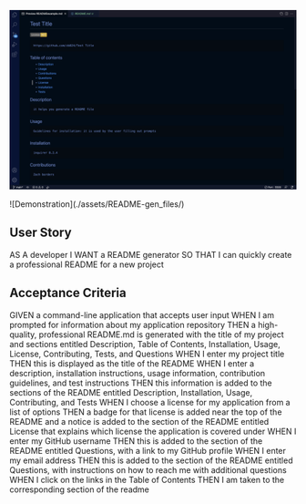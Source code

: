 

![](./assets/readme-sc.png)

![Demonstration]<link>(./assets/README-gen_files/)

## User Story

AS A developer I WANT a README generator SO THAT I can quickly create a professional README for a new project

## Acceptance Criteria

GIVEN a command-line application that accepts user input
WHEN I am prompted for information about my application repository THEN a high-quality, professional README.md is generated with the title of my project and sections entitled Description, Table of Contents, Installation, Usage, License, Contributing, Tests, and Questions
WHEN I enter my project title THEN this is displayed as the title of the README
WHEN I enter a description, installation instructions, usage information, contribution guidelines, and test instructions THEN this information is added to the sections of the README entitled Description, Installation, Usage, Contributing, and Tests
WHEN I choose a license for my application from a list of options THEN a badge for that license is added near the top of the README and a notice is added to the section of the README entitled License that explains which license the application is covered under
WHEN I enter my GitHub username THEN this is added to the section of the README entitled Questions, with a link to my GitHub profile
WHEN I enter my email address THEN this is added to the section of the README entitled Questions, with instructions on how to reach me with additional questions
WHEN I click on the links in the Table of Contents THEN I am taken to the corresponding section of the readme

